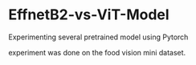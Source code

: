 # EffnetB2-vs-ViT-Model
Experimenting several pretrained model using Pytorch

experiment was done on the food vision mini dataset. 
